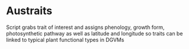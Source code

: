 # Austraits

Script grabs trait of interest and assigns phenology, growth form, photosynthetic pathway as well as latitude and longitude so traits can be linked to typical plant functional types in DGVMs
